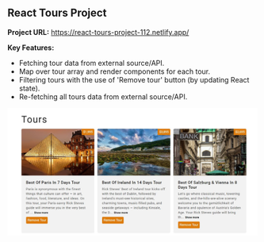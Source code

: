 ## React Tours Project

**Project URL:** 
https://react-tours-project-112.netlify.app/

**Key Features:**

- Fetching tour data from external source/API.
- Map over tour array and render components for each tour.
- Filtering tours with the use of 'Remove tour' button (by updating React state).
- Re-fetching all tours data from external source/API.

<a href='https://react-tours-project-112.netlify.app/' target='_blank'>
<img src='./src/assets/tours.jpg' width='700' alt='tours project image'>
</a>
